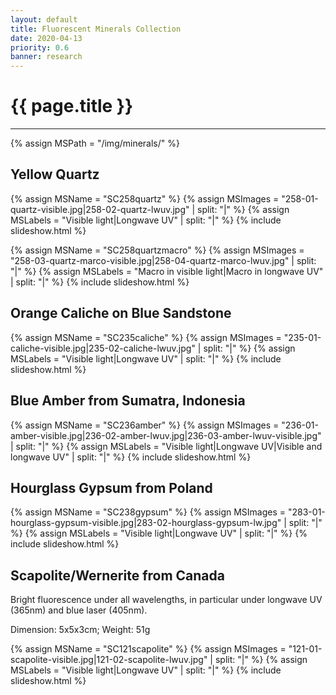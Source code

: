 ```yaml
---
layout: default
title: Fluorescent Minerals Collection
date: 2020-04-13
priority: 0.6
banner: research
---
```


{{ page.title }}
=====
---

{% assign MSPath = "/img/minerals/" %}

## Yellow Quartz

{% assign MSName = "SC258quartz" %}
{% assign MSImages = "258-01-quartz-visible.jpg|258-02-quartz-lwuv.jpg" | split: "|" %}
{% assign MSLabels = "Visible light|Longwave UV" | split: "|" %}
{% include slideshow.html %}


{% assign MSName = "SC258quartzmacro" %}
{% assign MSImages = "258-03-quartz-marco-visible.jpg|258-04-quartz-marco-lwuv.jpg" | split: "|" %}
{% assign MSLabels = "Macro in visible light|Macro in longwave UV" | split: "|" %}
{% include slideshow.html %}

## Orange Caliche on Blue Sandstone

{% assign MSName = "SC235caliche" %}
{% assign MSImages = "235-01-caliche-visible.jpg|235-02-caliche-lwuv.jpg" | split: "|" %}
{% assign MSLabels = "Visible light|Longwave UV" | split: "|" %}
{% include slideshow.html %}

## Blue Amber from Sumatra, Indonesia

{% assign MSName = "SC236amber" %}
{% assign MSImages = "236-01-amber-visible.jpg|236-02-amber-lwuv.jpg|236-03-amber-lwuv-visible.jpg" | split: "|" %}
{% assign MSLabels = "Visible light|Longwave UV|Visible and longwave UV" | split: "|" %}
{% include slideshow.html %}

## Hourglass Gypsum from Poland

{% assign MSName = "SC238gypsum" %}
{% assign MSImages = "283-01-hourglass-gypsum-visible.jpg|283-02-hourglass-gypsum-lw.jpg" | split: "|" %}
{% assign MSLabels = "Visible light|Longwave UV" | split: "|" %}
{% include slideshow.html %}

## Scapolite/Wernerite from Canada

Bright fluorescence under all wavelengths, in particular under longwave UV (365nm) and blue laser (405nm).

Dimension: 5x5x3cm; Weight: 51g

{% assign MSName = "SC121scapolite" %}
{% assign MSImages = "121-01-scapolite-visible.jpg|121-02-scapolite-lwuv.jpg" | split: "|" %}
{% assign MSLabels = "Visible light|Longwave UV" | split: "|" %}
{% include slideshow.html %}


 
